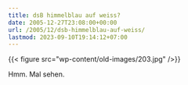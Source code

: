 ```yaml
---
title: dsB himmelblau auf weiss?
date: 2005-12-27T23:08:00+00:00
url: /2005/12/dsb-himmelblau-auf-weiss/
lastmod: 2023-09-10T19:14:12+07:00
---
```

{{< figure src="wp-content/old-images/203.jpg" />}}

Hmm. Mal sehen.
